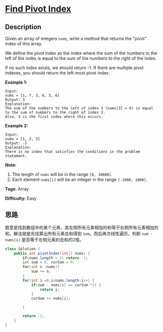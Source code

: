 # [Find Pivot Index][title]

## Description

Given an array of integers `nums`, write a method that returns the "pivot" index of this array.

We define the pivot index as the index where the sum of the numbers to the left of the index is equal to the sum of the numbers to the right of the index.

If no such index exists, we should return -1. If there are multiple pivot indexes, you should return the left-most pivot index.

**Example 1:**

```
Input:
nums = [1, 7, 3, 6, 5, 6]
Output: 3
Explanation:
The sum of the numbers to the left of index 3 (nums[3] = 6) is equal to the sum of numbers to the right of index 3.
Also, 3 is the first index where this occurs.
```

**Example 2:**

```
Input:
nums = [1, 2, 3]
Output: -1
Explanation:
There is no index that satisfies the conditions in the problem statement.
```

**Note:**

1. The length of `nums` will be in the range `[0, 10000]`.
2. Each element `nums[i]` will be an integer in the range `[-1000, 1000]`.

**Tags:** Array

**Difficulty:** Easy

## 思路

题意是找到数组中的某个元素，其左侧所有元素相加的和等于右侧所有元素相加的和。解法就是先找算出所有元素总和得到 `sum`。而后再次线性遍历，判断 `sum - nums[i]` 是否等于左侧元素的总和的2倍。

``` java
class Solution {
    public int pivotIndex(int[] nums) {
        if(nums.length < 3) return -1;
        int sum = 0, curSum = 0;
        for(int n :nums){
            sum += n;
        }
        for(int i =0;i<nums.length;i++) {
            if(sum - nums[i] == curSum *2) {
                return i;
            }
            curSum += nums[i];

        }

        return -1;
    }
}
```



[title]: https://leetcode.com/problems/find-pivot-index
